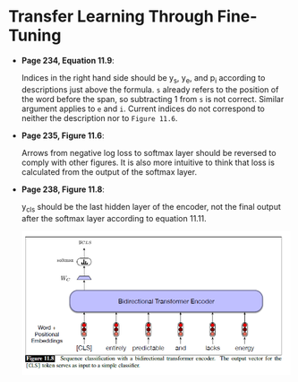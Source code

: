 # Transfer Learning Through Fine-Tuning


- **Page 234, Equation 11.9**:

    Indices in the right hand side should be y<sub>s</sub>, y<sub>e</sub>, and p<sub>i</sub> according to descriptions just above the formula. `s` already refers to the position of the word before the span, so subtracting 1 from `s` is not correct. Similar argument applies to `e` and `i`. Current indices do not correspond to neither the description nor to `Figure 11.6`.

- **Page 235, Figure 11.6**:

    Arrows from negative log loss to softmax layer should be reversed to comply with other figures. It is also more intuitive to think that loss is calculated from the output of the softmax layer.

- **Page 238, Figure 11.8**:

    y<sub>cls</sub> should be the last hidden layer of the encoder, not the final output after the softmax layer according to equation 11.11.

    ![image](images/figure11.8.png)
